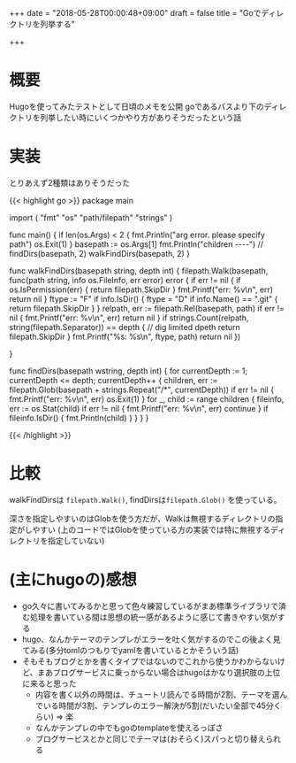 +++
date = "2018-05-28T00:00:48+09:00"
draft = false
title = "Goでディレクトリを列挙する"

+++

# 概要
Hugoを使ってみたテストとして日頃のメモを公開
goであるパスより下のディレクトリを列挙したい時にいくつかやり方がありそうだったという話


# 実装
とりあえず2種類はありそうだった

{{< highlight go >}}
package main

import (
    "fmt"
    "os"
    "path/filepath"
    "strings"
)

func main() {
    if len(os.Args) < 2 {
        fmt.Println("arg error. please specify path")
        os.Exit(1)
    }
    basepath := os.Args[1]
    fmt.Println("children ----")
    // findDirs(basepath, 2)
    walkFindDirs(basepath, 2)
}

func walkFindDirs(basepath string, depth int) {
    filepath.Walk(basepath, func(path string, info os.FileInfo, err error) error {
        if err != nil {
            if os.IsPermission(err) {
                return filepath.SkipDir
            }
            fmt.Printf("err: %v\n", err)
            return nil
        }
        ftype := "F"
        if info.IsDir() {
            ftype = "D"
            if info.Name() == ".git" {
                return filepath.SkipDir
            }
        }
        relpath, err := filepath.Rel(basepath, path)
        if err != nil {
            fmt.Printf("err: %v\n", err)
            return nil
        }
        if strings.Count(relpath, string(filepath.Separator)) == depth {
            // dig limited dpeth
            return filepath.SkipDir
        }
        fmt.Printf("%s: %s\n", ftype, path)
        return nil
    })

}

func findDirs(basepath wstring, depth int) {
    for currentDepth := 1; currentDepth <= depth; currentDepth++ {
        children, err := filepath.Glob(basepath + strings.Repeat("/*", currentDepth))
        if err != nil {
            fmt.Printf("err: %v\n", err)
            os.Exit(1)
        }
        for _, child := range children {
            fileinfo, err := os.Stat(child)
            if err != nil {
                fmt.Printf("err: %v\n", err)
                continue
            }
            if fileinfo.IsDir() {
                fmt.Println(child)
            }
        }
    }
}


{{< /highlight >}}

# 比較
walkFindDirsは `filepath.Walk()`, findDirsは`filepath.Glob()` を使っている。

深さを指定しやすいのはGlobを使う方だが、Walkは無視するディレクトリの指定がしやすい
(上のコードではGlobを使っている方の実装では特に無視するディレクトリを指定していない)

# (主にhugoの)感想
* go久々に書いてみるかと思って色々練習しているがまあ標準ライブラリで済む処理を書いている間は思想の統一感があるように感じて書きやすい気がする
* hugo、なんかテーマのテンプレがエラーを吐く気がするのでこの後よく見てみる(多分tomlのつもりでyamlを書いているとかそういう話)
* そもそもブログとかを書くタイプではないのでこれから使うかわからないけど、まあブログサービスに乗っからない場合はhugoはかなり選択肢の上位に来ると思った
    * 内容を書く以外の時間は、チュートリ読んでる時間が2割、テーマを選んでいる時間が3割、テンプレのエラー解決が5割(だいたい全部で45分くらい) => 楽
    * なんかテンプレの中でもgoのtemplateを使えるっぽさ
    * ブログサービスとかと同じでテーマは(おそらく)スパっと切り替えられる